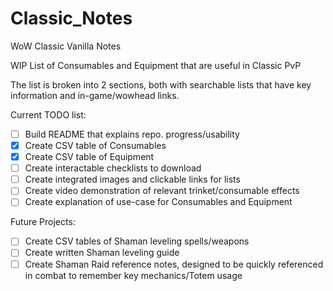# Classic_Notes
WoW Classic Vanilla Notes 

WIP List of Consumables and Equipment that are useful in Classic PvP

The list is broken into 2 sections, both with searchable lists that have key information and in-game/wowhead links.

Current TODO list:
- [ ] Build README that explains repo. progress/usability
- [X] Create CSV table of Consumables
- [X] Create CSV table of Equipment
- [ ] Create interactable checklists to download
- [ ] Create integrated images and clickable links for lists
- [ ] Create video demonstration of relevant trinket/consumable effects
- [ ] Create explanation of use-case for Consumables and Equipment

Future Projects:
- [ ] Create CSV tables of Shaman leveling spells/weapons
- [ ] Create written Shaman leveling guide
- [ ] Create Shaman Raid reference notes, designed to be quickly referenced in combat to remember key mechanics/Totem usage
